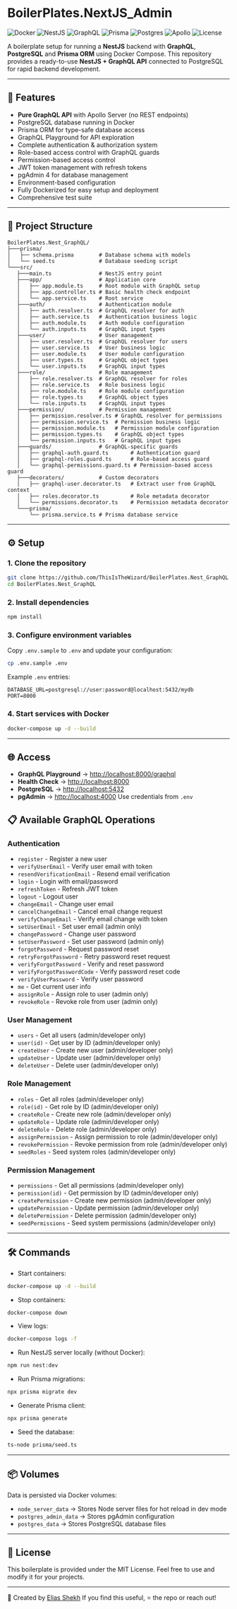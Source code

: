 # BoilerPlates.NextJS_Admin

![Docker](https://img.shields.io/badge/Docker-Ready-blue?logo=docker)
![NestJS](https://img.shields.io/badge/NestJS-10-red?logo=nestjs)
![GraphQL](https://img.shields.io/badge/GraphQL-16-e10098?logo=graphql)
![Prisma](https://img.shields.io/badge/Prisma-5-blue?logo=prisma)
![Postgres](https://img.shields.io/badge/Postgres-17-blue?logo=postgresql)
![Apollo](https://img.shields.io/badge/Apollo-3-311c87?logo=apollo-graphql)
![License](https://img.shields.io/badge/License-MIT-yellow)

A boilerplate setup for running a **NestJS** backend with **GraphQL**, **PostgreSQL** and **Prisma ORM** using Docker Compose.
This repository provides a ready-to-use **NestJS + GraphQL API** connected to PostgreSQL for rapid backend development.

---

## 🚀 Features

- **Pure GraphQL API** with Apollo Server (no REST endpoints)
- PostgreSQL database running in Docker
- Prisma ORM for type-safe database access
- GraphQL Playground for API exploration
- Complete authentication & authorization system
- Role-based access control with GraphQL guards
- Permission-based access control
- JWT token management with refresh tokens
- pgAdmin 4 for database management
- Environment-based configuration
- Fully Dockerized for easy setup and deployment
- Comprehensive test suite

---

## 📂 Project Structure

```
BoilerPlates.Nest_GraphQL/
├───prisma/
│   ├── schema.prisma        # Database schema with models
│   └── seed.ts              # Database seeding script
└───src/
   ├───main.ts               # NestJS entry point
   ├───app/                  # Application core
   │   ├── app.module.ts     # Root module with GraphQL setup
   │   ├── app.controller.ts # Basic health check endpoint
   │   └── app.service.ts    # Root service
   ├───auth/                 # Authentication module
   │   ├── auth.resolver.ts  # GraphQL resolver for auth
   │   ├── auth.service.ts   # Authentication business logic
   │   ├── auth.module.ts    # Auth module configuration
   │   └── auth.inputs.ts    # GraphQL input types
   ├───user/                 # User management
   │   ├── user.resolver.ts  # GraphQL resolver for users
   │   ├── user.service.ts   # User business logic
   │   ├── user.module.ts    # User module configuration
   │   ├── user.types.ts     # GraphQL object types
   │   └── user.inputs.ts    # GraphQL input types
   ├───role/                 # Role management
   │   ├── role.resolver.ts  # GraphQL resolver for roles
   │   ├── role.service.ts   # Role business logic
   │   ├── role.module.ts    # Role module configuration
   │   ├── role.types.ts     # GraphQL object types
   │   └── role.inputs.ts    # GraphQL input types
   ├───permission/           # Permission management
   │   ├── permission.resolver.ts # GraphQL resolver for permissions
   │   ├── permission.service.ts  # Permission business logic
   │   ├── permission.module.ts   # Permission module configuration
   │   ├── permission.types.ts    # GraphQL object types
   │   └── permission.inputs.ts   # GraphQL input types
   ├───guards/               # GraphQL-specific guards
   │   ├── graphql-auth.guard.ts       # Authentication guard
   │   ├── graphql-roles.guard.ts      # Role-based access guard
   │   └── graphql-permissions.guard.ts # Permission-based access guard
   ├───decorators/           # Custom decorators
   │   ├── graphql-user.decorator.ts   # Extract user from GraphQL context
   │   ├── roles.decorator.ts          # Role metadata decorator
   │   └── permissions.decorator.ts    # Permission metadata decorator
   └───prisma/
       └── prisma.service.ts # Prisma database service
```

---

## ⚙️ Setup

### 1. Clone the repository

```bash
git clone https://github.com/ThisIsTheWizard/BoilerPlates.Nest_GraphQL.git
cd BoilerPlates.Nest_GraphQL
```

### 2. Install dependencies

```bash
npm install
```

### 3. Configure environment variables

Copy `.env.sample` to `.env` and update your configuration:

```bash
cp .env.sample .env
```

Example `.env` entries:

```
DATABASE_URL=postgresql://user:password@localhost:5432/mydb
PORT=8000
```

### 4. Start services with Docker

```bash
docker-compose up -d --build
```

---

## 🌐 Access

- **GraphQL Playground** → [http://localhost:8000/graphql](http://localhost:8000/graphql)
- **Health Check** → [http://localhost:8000](http://localhost:8000)
- **PostgreSQL** → [http://localhost:5432](http://localhost:5432)
- **pgAdmin** → [http://localhost:4000](http://localhost:4000)
  Use credentials from `.env`

## 📋 Available GraphQL Operations

### Authentication

- `register` - Register a new user
- `verifyUserEmail` - Verify user email with token
- `resendVerificationEmail` - Resend email verification
- `login` - Login with email/password
- `refreshToken` - Refresh JWT token
- `logout` - Logout user
- `changeEmail` - Change user email
- `cancelChangeEmail` - Cancel email change request
- `verifyChangeEmail` - Verify email change with token
- `setUserEmail` - Set user email (admin only)
- `changePassword` - Change user password
- `setUserPassword` - Set user password (admin only)
- `forgotPassword` - Request password reset
- `retryForgotPassword` - Retry password reset request
- `verifyForgotPassword` - Verify and reset password
- `verifyForgotPasswordCode` - Verify password reset code
- `verifyUserPassword` - Verify user password
- `me` - Get current user info
- `assignRole` - Assign role to user (admin only)
- `revokeRole` - Revoke role from user (admin only)

### User Management

- `users` - Get all users (admin/developer only)
- `user(id)` - Get user by ID (admin/developer only)
- `createUser` - Create new user (admin/developer only)
- `updateUser` - Update user (admin/developer only)
- `deleteUser` - Delete user (admin/developer only)

### Role Management

- `roles` - Get all roles (admin/developer only)
- `role(id)` - Get role by ID (admin/developer only)
- `createRole` - Create new role (admin/developer only)
- `updateRole` - Update role (admin/developer only)
- `deleteRole` - Delete role (admin/developer only)
- `assignPermission` - Assign permission to role (admin/developer only)
- `revokePermission` - Revoke permission from role (admin/developer only)
- `seedRoles` - Seed system roles (admin/developer only)

### Permission Management

- `permissions` - Get all permissions (admin/developer only)
- `permission(id)` - Get permission by ID (admin/developer only)
- `createPermission` - Create new permission (admin/developer only)
- `updatePermission` - Update permission (admin/developer only)
- `deletePermission` - Delete permission (admin/developer only)
- `seedPermissions` - Seed system permissions (admin/developer only)

---

## 🛠️ Commands

- Start containers:

```bash
docker-compose up -d --build
```

- Stop containers:

```bash
docker-compose down
```

- View logs:

```bash
docker-compose logs -f
```

- Run NestJS server locally (without Docker):

```bash
npm run nest:dev
```

- Run Prisma migrations:

```bash
npx prisma migrate dev
```

- Generate Prisma client:

```bash
npx prisma generate
```

- Seed the database:

```bash
ts-node prisma/seed.ts
```

---

## 📦 Volumes

Data is persisted via Docker volumes:

- `node_server_data` → Stores Node server files for hot reload in dev mode
- `postgres_admin_data` → Stores pgAdmin configuration
- `postgres_data` → Stores PostgreSQL database files

---

## 📝 License

This boilerplate is provided under the MIT License.
Feel free to use and modify it for your projects.

---

👋 Created by [Elias Shekh](https://sheikhthewizard.world)
If you find this useful, ⭐ the repo or reach out!
